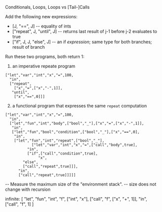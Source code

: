 
Conditionals, Loops, Loops vs [Tail-]Calls 

Add the following new expressions: 

- [J, "==", J]              -- equality of ints 
- ["repeat", J, "until", J] -- returns last result of j-1 before j-2 evaluates to true 
- ["if", J, J, "else", J]   -- an if _expression_; same type for both branches; result of branch

Run these two programs, both return 1:

1. an imperative repeate program

```
["let","var","int","x","=",100,
  "in",
  ["repeat",
    ["x","=",["x","-",1]],
   "until",
    ["x","==",0]]]
```    

2. a functional program that expresses the same `repeat` computation 

```
["let","var","int","x","=",100,
  "in",
  ["let","fun","int","body",["bool","_"],["x","=",["x","-",1]],
   "in",
   ["let","fun","bool","condition",["bool","_"],["x","==",0],
    "in",
    ["let","fun","int","repeat",["bool","_"],
            ["let","var","int","x","=",["call","body",true],
	      "in",
	      ["if",["call","condition",true],
	           "x",
		"else",
		["call","repeat",true]]],
      "in",
      ["call","repeat",true]]]]]
```

-- Measure the maximum size of the "environment stack". -- size does not change with recursion 




infinite:
	[
		"let", "fun", "int", "f", ["int", "x"], ["call", "f", ["x", "+", 1]], "in", ["call", "f", 1]
	]




